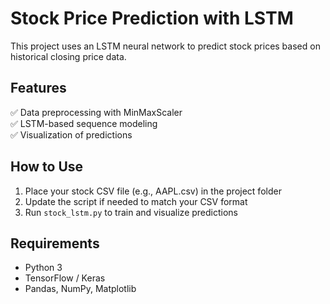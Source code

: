 # Stock Price Prediction with LSTM

This project uses an LSTM neural network to predict stock prices based on historical closing price data.

## Features

✅ Data preprocessing with MinMaxScaler  
✅ LSTM-based sequence modeling  
✅ Visualization of predictions  

## How to Use

1. Place your stock CSV file (e.g., AAPL.csv) in the project folder  
2. Update the script if needed to match your CSV format  
3. Run `stock_lstm.py` to train and visualize predictions

## Requirements

- Python 3  
- TensorFlow / Keras  
- Pandas, NumPy, Matplotlib
